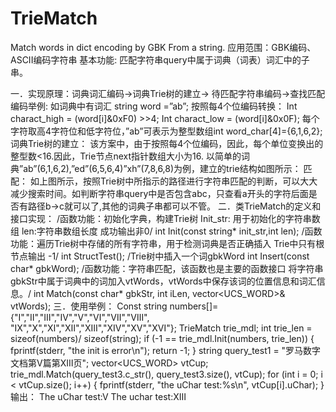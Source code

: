 # TrieMatch
Match words in dict encoding by GBK From a string.
应用范围：GBK编码、ASCII编码字符串
基本功能: 匹配字符串query中属于词典（词表）词汇中的子串。

一．实现原理：词典词汇编码->词典Trie树的建立-> 待匹配字符串编码->查找匹配
编码举例:
如词典中有词汇 string word =”ab”; 按照每4个位编码转换：
Int charact_high = (word[i]&0xF0) >>4;
Int charact_low = (word[i]&0x0F);
每个字符取高4字符位和低字符位，”ab”可表示为整型数组int word_char[4]={6,1,6,2};
词典Trie树的建立：
该方案中，由于按照每4个位编码，因此，每个单位变换出的整型数<16.因此，Trie节点next指针数组大小为16. 以简单的词典”ab”(6,1,6,2),”ed”(6,5,6,4)”xh”(7,8,6,8)为例，建立的trie结构如图所示：
匹配：
如上图所示，按照Trie树中所指示的路径进行字符串匹配的判断，可以大大减少搜索时间。如判断字符串query中是否包含abc，只查看a开头的字符后面是否有路径b->c就可以了,其他的词典子串都可以不管。
二．类TrieMatch的定义和接口实现：
/函数功能：初始化字典，构建Trie树
Init_str: 用于初始化的字符串数组 len:字符串数组长度
成功输出非0/
int Init(const string* init_str,int len);
/函数功能：遍历Trie树中存储的所有字符串，用于检测词典是否正确插入
Trie中只有根节点输出 -1/
int StructTest();
/Trie树中插入一个词gbkWord
int Insert(const char* gbkWord);
/函数功能：字符串匹配，该函数也是主要的函数接口
将字符串gbkStr中属于词典中的词加入vtWords，vtWords中保存该词的位置信息和词汇信息。/
int Match(const  char* gbkStr, int  iLen, vector<UCS_WORD>& vtWords);
三．使用举例：
Const string numbers[]= {"Ⅰ","Ⅱ","Ⅲ","Ⅳ","Ⅴ","Ⅵ","Ⅶ","Ⅷ",\
"Ⅸ","Ⅹ","Ⅺ","Ⅻ","ⅩⅢ","ⅩⅣ","ⅩⅤ","ⅩⅥ"};
TrieMatch trie_mdl;
int trie_len = sizeof(numbers)/ sizeof(string);
if (-1 == trie_mdl.Init(numbers, trie_len))
{
		fprintf(stderr, "the init is error\n");
		return -1;
}
string query_test1 = "罗马数字文档第Ⅴ篇第ⅩⅢ页";
vector<UCS_WORD> vtCup;
trie_mdl.Match(query_test3.c_str(), query_test3.size(), vtCup);
for (int i = 0; i < vtCup.size(); i++)
{
		fprintf(stderr, "the uChar test:%s\n", vtCup[i].uChar);
}
输出：
The uChar test:Ⅴ
The uchar test:ⅩⅢ
